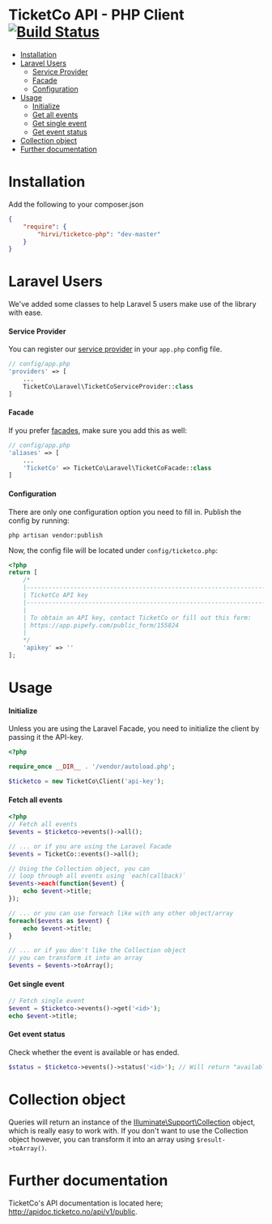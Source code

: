 # TicketCo API - PHP Client [![Build Status](https://travis-ci.org/HirviAS/ticketco-php.svg?branch=master)](https://travis-ci.org/HirviAS/ticketco-php)

* [Installation](#installation)
* [Laravel Users](#laravel-users)
    * [Service Provider](#service-provider)
    * [Facade](#facade)
    * [Configuration](#configuration)
* [Usage](#usage)
    * [Initialize](#initialize)
    * [Get all events](#fetch-all-events)
    * [Get single event](#get-single-event)
    * [Get event status](#get-event-status)
* [Collection object](#collection-object)
* [Further documentation](#further-documentation)

# Installation
Add the following to your composer.json

```json
{
    "require": {
        "hirvi/ticketco-php": "dev-master"
    }
}
```

# Laravel Users
We've added some classes to help Laravel 5 users make use of the library with ease.

#### Service Provider
You can register our [service provider](http://laravel.com/docs/5.4/providers) in your `app.php` config file.

```php
// config/app.php
'providers' => [
    ...
    TicketCo\Laravel\TicketCoServiceProvider::class
]
```

#### Facade
If you prefer [facades](http://laravel.com/docs/5.4/facades), make sure you add this as well:

```php
// config/app.php
'aliases' => [
    ...
    'TicketCo' => TicketCo\Laravel\TicketCoFacade::class
]
```

#### Configuration
There are only one configuration option you need to fill in. Publish the config by running:

    php artisan vendor:publish

Now, the config file will be located under `config/ticketco.php`:

```php
<?php
return [
    /*
    |--------------------------------------------------------------------------
    | TicketCo API key
    |--------------------------------------------------------------------------
    |
    | To obtain an API key, contact TicketCo or fill out this form:
    | https://app.pipefy.com/public_form/155824
    |
    */
    'apikey' => ''
];
```

# Usage

#### Initialize
Unless you are using the Laravel Facade, you need to initialize the client by passing it the API-key.

```php
<?php

require_once __DIR__ . '/vendor/autoload.php';

$ticketco = new TicketCo\Client('api-key');
```

#### Fetch all events

```php
<?php
// Fetch all events
$events = $ticketco->events()->all();

// ... or if you are using the Laravel Facade
$events = TicketCo::events()->all();

// Using the Collection object, you can
// loop through all events using `each(callback)`
$events->each(function($event) {
    echo $event->title;
});

// ... or you can use foreach like with any other object/array
foreach($events as $event) {
    echo $event->title;
}

// ... or if you don't like the Collection object
// you can transform it into an array
$events = $events->toArray();
```

#### Get single event

```php
// Fetch single event
$event = $ticketco->events()->get('<id>');
echo $event->title;
```

#### Get event status
Check whether the event is available or has ended. 

```php
$status = $ticketco->events()->status('<id>'); // Will return "available" or "ended".
```

# Collection object
Queries will return an instance of the [Illuminate\Support\Collection](http://laravel.com/api/master/Illuminate/Support/Collection.html) object, which is really easy to work with. If you don't want to use the Collection object however, you can transform it into an array using `$result->toArray()`.

# Further documentation
TicketCo's API documentation is located here; http://apidoc.ticketco.no/api/v1/public.
